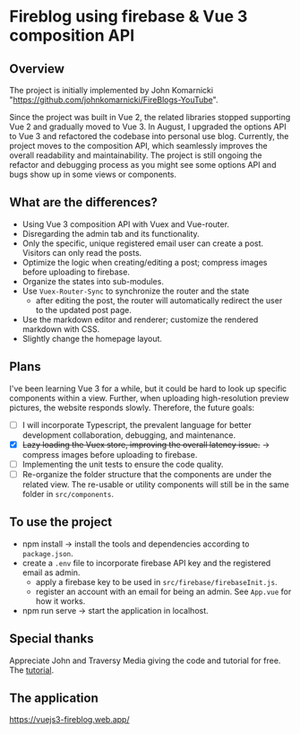 # Fireblog using firebase & Vue 3 composition API

## Overview
The project is initially implemented by John Komarnicki "https://github.com/johnkomarnicki/FireBlogs-YouTube".

Since the project was built in Vue 2, the related libraries stopped supporting Vue 2 and gradually moved to Vue 3.
In August, I upgraded the options API to Vue 3 and refactored the codebase into personal use blog. 
Currently, the project moves to the composition API, which seamlessly improves the overall readability and maintainability.
The project is still ongoing the refactor and debugging process as you might see some options API and bugs show up in some views or components.

## What are the differences?
- Using Vue 3 composition API with Vuex and Vue-router.
- Disregarding the admin tab and its functionality.
- Only the specific, unique registered email user can create a post. Visitors can only read the posts.
- Optimize the logic when creating/editing a post; compress images before uploading to firebase.
- Organize the states into sub-modules.
- Use `Vuex-Router-Sync` to synchronize the router and the state
  - after editing the post, the router will automatically redirect the user to the updated post page.
- Use the markdown editor and renderer; customize the rendered markdown with CSS.
- Slightly change the homepage layout.

## Plans
I've been learning Vue 3 for a while, but it could be hard to look up specific components within a view. Further, when uploading
high-resolution preview pictures, the website responds slowly. Therefore, the future goals:
- [ ] I will incorporate Typescript, the prevalent language for better development collaboration, debugging, and maintenance.
- [x] <s>Lazy loading the Vuex store, improving the overall latency issue.</s> -> compress images before uploading to firebase.
- [ ] Implementing the unit tests to ensure the code quality.
- [ ] Re-organize the folder structure that the components are under the related view. The re-usable or utility components will still be in the same folder in `src/components`.

## To use the project
- npm install -> install the tools and dependencies according to `package.json`.
- create a `.env` file to incorporate firebase API key and the registered email as admin.
  - apply a firebase key to be used in `src/firebase/firebaseInit.js`.
  - register an account with an email for being an admin. See `App.vue` for how it works.
- npm run serve -> start the application in localhost.

## Special thanks
Appreciate John and Traversy Media giving the code and tutorial for free.
The [tutorial](https://www.youtube.com/watch?v=ISv22NNL-aE&t=1s&ab_channel=TraversyMedia).

## The application
https://vuejs3-fireblog.web.app/